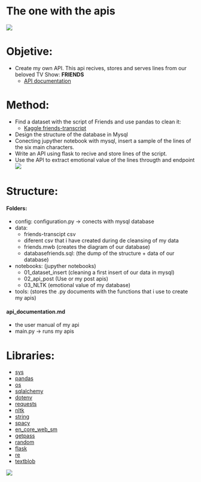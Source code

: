 # The one with the apis

![](https://i.pinimg.com/originals/67/5f/5e/675f5ea011e851aa8e4f45f554b92966.gif)

# Objetive:

- Create my own API. This api recives, stores and serves lines from our beloved TV Show: **FRIENDS**
    - [API documentation](https://github.com/data2021oct/W6-api-sentiment-project/blob/main/api_documentation.md)
    

# Method:
- Find a dataset with the script of Friends and use pandas to clean it: 
    - [Kaggle friends-transcript](https://www.kaggle.com/ryanstonebraker/friends-transcript)
- Design the structure of the database in Mysql
- Conecting jupyther notebook with mysql, insert a sample of the lines of the six main characters.
- Write an API using flask to recive and store lines of the script.
- Use the API to extract emotional value of the lines througth and endpoint
![](https://y.yarn.co/e875bec8-ea3f-4409-9f98-2290dea6189b_text.gif)


# Structure:
#### Folders:
- config: configuration.py -> conects with mysql database
- data:
    - friends-transcipt csv
    - diferent csv that i have created during de cleansing of my data
    - friends.mwb (creates the diagram of our database)
    - databasefriends.sql: (the dump of the structure + data of our database)
- notebooks: (jupyther notebooks)
    - 01_dataset_insert (cleaning a first insert of our data in mysql)
    - 02_api_post (Use or my post apis)
    - 03_NLTK (emotional value of my database)
- tools: (stores the .py documents with the functions that i use to create my apis)
#### api_documentation.md
- the user manual of my api
- main.py -> runs my apis
    
# Libraries:

* [sys](https://docs.python.org/3/library/sys.html)
* [pandas](https://pandas.pydata.org/)
* [os](https://docs.python.org/3/library/os.html)
* [sqlalchemy](https://docs.sqlalchemy.org/en/14/)
* [dotenv](https://pypi.org/project/python-dotenv/)
* [requests](https://pypi.org/project/requests/2.7.0/)
* [nltk](https://www.nltk.org/)
* [string](https://docs.python.org/3/library/string.html)
* [spacy](https://spacy.io/api/doc)
* [en_core_web_sm](https://spacy.io/models/en)
* [getpass](https://docs.python.org/es/3/library/getpass.html)
* [random](https://docs.python.org/es/3/library/random.html)
* [flask](https://flask.palletsprojects.com/en/2.0.x/)
* [re](https://docs.python.org/3/library/re.html)
* [textblob](https://textblob.readthedocs.io/en/dev/)

![](https://media1.popsugar-assets.com/files/thumbor/CSTJRBzkQILxTqJfq761vtkDnnQ/fit-in/1024x1024/filters:format_auto-!!-:strip_icc-!!-/2014/07/28/928/n/1922283/6f2bf2d182bef221_orig-21241971/i/When-She-Harnesses-Her-Star-Power.gif)

